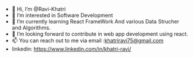 - 👋 Hi, I’m @Ravi-Khatri
- 👀 I’m interested in Software Development
- 🌱 I’m currently learning React FrameWork And various Data Strucher and Algorithms.
- 💞️ I’m looking forward to contribute in web app development using react.
- 📫 You can reach out to me via email :khatriravi75@gmail.com 
- linkedin: https://www.linkedin.com/in/khatri-ravi/

<!---
Ravi-Khatri/Ravi-Khatri is a ✨ special ✨ repository because its `README.md` (this file) appears on your GitHub profile.
You can click the Preview link to take a look at your changes.
--->
